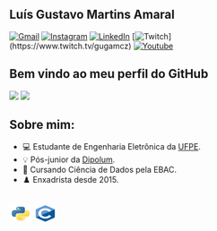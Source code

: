 ## Luís Gustavo Martins Amaral

[![Gmail](https://img.shields.io/badge/-Gmail-%23333?style=for-the-badge&logo=gmail&logoColor=white)](mailto:lg.amaral.02@gmail.com)
[![Instagram](https://img.shields.io/badge/-Instagram-%23E4405F?style=for-the-badge&logo=instagram&logoColor=white)](https://instagram.com/luis.gustavo.02)
[![LinkedIn](https://img.shields.io/badge/-LinkedIn-%230077B5?style=for-the-badge&logo=linkedin&logoColor=white)](https://www.linkedin.com/in/luís-gustavo-martins-3323141b1/)
[![Twitch](https://img.shields.io/badge/Twitch-9146FF?style=for-the-badge&logo=twitch&logoColor=white")](https://www.twitch.tv/gugamcz)
[![Youtube](https://img.shields.io/badge/YouTube-FF0000?style=for-the-badge&logo=youtube&logoColor=white)](https://www.youtube.com/channel/UCtByBohmZaqpMBYXR0HEqfA)

## Bem vindo ao meu perfil do GitHub

<div>
    <a href="https://github.com/gugamcz"></a>
    <img height="140em" src="https://github-readme-stats.vercel.app/api?username=luisgustavo02&show_icons=true&theme=dark"/>
    <img height="140em" src="https://github-readme-stats.vercel.app/api/top-langs/?username=luisgustavo02&layout=compact&langs_count=7&theme=dark"/>
</div>

## Sobre mim:

- 💻 Estudante de Engenharia Eletrônica da <a target="_blank" href="https://www.ufpe.br">UFPE</a>.
- 💡 Pós-junior da <a target="_blank" href="https://www.dipolum.com">Dipolum</a>.
- 🎲 Cursando Ciência de Dados pela EBAC.
- ♟️ Enxadrista desde 2015.

<div><br>
    <img align="center" alt="Guga-Python" height="30" width="40" src="https://raw.githubusercontent.com/devicons/devicon/master/icons/python/python-original.svg">
    <img align="center" alt="Guga-C" height="30" width="40" src="https://raw.githubusercontent.com/devicons/devicon/master/icons/c/c-original.svg">
</div>
